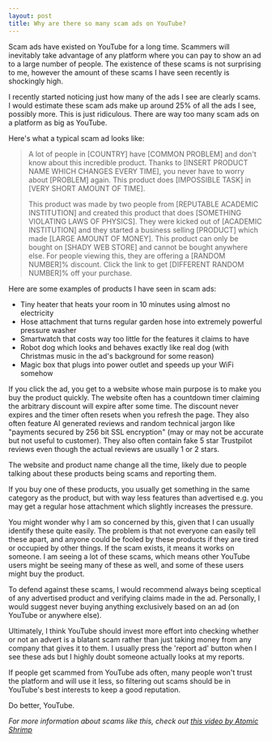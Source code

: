 ```yaml
---
layout: post
title: Why are there so many scam ads on YouTube?
---
```

Scam ads have existed on YouTube for a long time. Scammers will inevitably take advantage of any platform where you can pay to show an ad to a large number of people. The existence of these scams is not surprising to me, however the amount of these scams I have seen recently is shockingly high.

I recently started noticing just how many of the ads I see are clearly scams. I would estimate these scam ads make up around 25% of all the ads I see, possibly more. This is just ridiculous. There are way too many scam ads on a platform as big as YouTube.

Here's what a typical scam ad looks like:

> A lot of people in [COUNTRY] have [COMMON PROBLEM] and don't know about this incredible product. Thanks to [INSERT PRODUCT NAME WHICH CHANGES EVERY TIME], you never have to worry about [PROBLEM] again. This product does [IMPOSSIBLE TASK] in [VERY SHORT AMOUNT OF TIME].
>
> This product was made by two people from [REPUTABLE ACADEMIC INSTITUTION] and created this product that does [SOMETHING VIOLATING LAWS OF PHYSICS]. They were kicked out of [ACADEMIC INSTITUTION] and they started a business selling [PRODUCT] which made [LARGE AMOUNT OF MONEY]. This product can only be bought on [SHADY WEB STORE] and cannot be bought anywhere else. For people viewing this, they are offering a [RANDOM NUMBER]% discount. Click the link to get [DIFFERENT RANDOM NUMBER]% off your purchase.

Here are some examples of products I have seen in scam ads:
* Tiny heater that heats your room in 10 minutes using almost no electricity 
* Hose attachment that turns regular garden hose into extremely powerful pressure washer
* Smartwatch that costs way too little for the features it claims to have
* Robot dog which looks and behaves exactly like real dog (with Christmas music in the ad's background for some reason)
* Magic box that plugs into power outlet and speeds up your WiFi somehow

If you click the ad, you get to a website whose main purpose is to make you buy the product quickly. The website often has a countdown timer claiming the arbitrary discount will expire after some time. The discount never expires and the timer often resets when you refresh the page. They also often feature AI generated reviews and random technical jargon like "payments secured by 256 bit SSL encryption" (may or may not be accurate but not useful to customer). They also often contain fake 5 star Trustpilot reviews even though the actual reviews are usually 1 or 2 stars.

The website and product name change all the time, likely due to people talking about these products being scams and reporting them.

If you buy one of these products, you usually get something in the same category as the product, but with way less features than advertised e.g. you may get a regular hose attachment which slightly increases the pressure.

You might wonder why I am so concerned by this, given that I can usually identify these quite easily. The problem is that not everyone can easily tell these apart, and anyone could be fooled by these products if they are tired or occupied by other things. If the scam exists, it means it works on someone. I am seeing a lot of these scams, which means other YouTube users might be seeing many of these as well, and some of these users might buy the product.

To defend against these scams, I would recommend always being sceptical of any advertised product and verifying claims made in the ad. Personally, I would suggest never buying anything exclusively based on an ad (on YouTube or anywhere else).

Ultimately, I think YouTube should invest more effort into checking whether or not an advert is a blatant scam rather than just taking money from any company that gives it to them. I usually press the 'report ad' button when I see these ads but I highly doubt someone actually looks at my reports.

If people get scammed from YouTube ads often, many people won't trust the platform and will use it less, so filtering out scams should be in YouTube's best interests to keep a good reputation.

Do better, YouTube.

_For more information about scams like this, check out [this video by Atomic Shrimp](https://www.youtube.com/watch?v=mv64Xev1sKU)_
